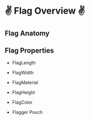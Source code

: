 # ✌ Flag Overview ✌

## Flag Anatomy


## Flag Properties

- FlagLength
- FlagWidth
- FlagMaterial
- FlagHeight
- FlagColor

- Flagger Pouch